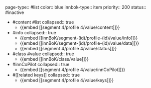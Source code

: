 page-type:: #list
color:: blue
innbok-type:: item
priority:: 200
status:: #inactive

- #content #list
  collapsed:: true
	- {{embed [[segment 4/profile 4/value/content]]}}
- #info
  collapsed:: true
	- {{embed [[innBoK/segment-(id)/profile-(id)/value/info]]}}
	- {{embed [[innBoK/segment-(id)/profile-(id)/value/data]]}}
	- {{embed [[segment 4/profile 4/value/status]]}}
- #class #value
  collapsed:: true
	- {{embed [[innBoK/class/value]]}}
- #innCoPilot
  collapsed:: true
	- {{embed [[segment 4/profile 4/value/innCoPilot]]}}
- #[[related keys]]
  collapsed:: true
	- {{embed [[segment 4/profile 4/value/keys]]}}


